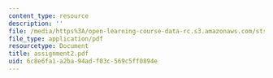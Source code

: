 ```yaml
---
content_type: resource
description: ''
file: /media/https%3A/open-learning-course-data-rc.s3.amazonaws.com/sts-s28-godzilla-and-the-bullet-train-technology-and-culture-in-modern-japan-fall-2005/6c8e6fa1a2ba94adf03c569c5ff0894e_assignment2.pdf
file_type: application/pdf
resourcetype: Document
title: assignment2.pdf
uid: 6c8e6fa1-a2ba-94ad-f03c-569c5ff0894e
---
```

